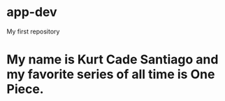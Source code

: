 # app-dev
My first repository
# My name is Kurt Cade Santiago and my favorite series of all time is **One Piece**.

